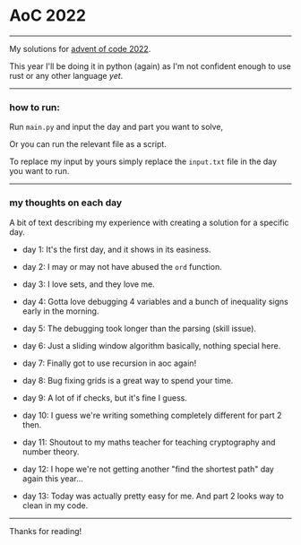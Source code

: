 # AoC 2022

---

My solutions for [advent of code 2022](https://adventofcode.com/2022).

This year I'll be doing it in python (again) as I'm not confident enough to use rust or any other language _yet_.

---

### how to run:

Run ``main.py`` and input the day and part you want to solve,

Or you can run the relevant file as a script.

To replace my input by yours simply replace the ``input.txt`` file in the day you want to run.

---

### my thoughts on each day

A bit of text describing my experience with creating a solution for a specific day.

* day 1: It's the first day, and it shows in its easiness.

* day 2: I may or may not have abused the ``ord`` function.

* day 3: I love sets, and they love me.

* day 4: Gotta love debugging 4 variables and a bunch of inequality signs early in the morning.

* day 5: The debugging took longer than the parsing (skill issue).

* day 6: Just a sliding window algorithm basically, nothing special here.

* day 7: Finally got to use recursion in aoc again!

* day 8: Bug fixing grids is a great way to spend your time.

* day 9: A lot of if checks, but it's fine I guess.

* day 10: I guess we're writing something completely different for part 2 then.

* day 11: Shoutout to my maths teacher for teaching cryptography and number theory.

* day 12: I hope we're not getting another "find the shortest path" day again this year...

* day 13: Today was actually pretty easy for me. And part 2 looks way to clean in my code.

---

Thanks for reading!
